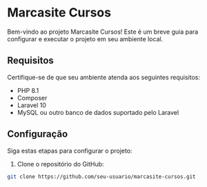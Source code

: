 # Marcasite Cursos

Bem-vindo ao projeto Marcasite Cursos! Este é um breve guia para configurar e executar o projeto em seu ambiente local.

## Requisitos

Certifique-se de que seu ambiente atenda aos seguintes requisitos:

- PHP 8.1
- Composer
- Laravel 10
- MySQL ou outro banco de dados suportado pelo Laravel

## Configuração

Siga estas etapas para configurar o projeto:

1. Clone o repositório do GitHub:

```bash
git clone https://github.com/seu-usuario/marcasite-cursos.git
